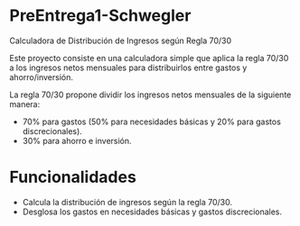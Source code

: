 # PreEntrega1-Schwegler

Calculadora de Distribución de Ingresos según Regla 70/30

Este proyecto consiste en una calculadora simple que aplica la regla 70/30 a los ingresos netos mensuales para distribuirlos entre gastos y ahorro/inversión.

La regla 70/30 propone dividir los ingresos netos mensuales de la siguiente manera:
- 70% para gastos (50% para necesidades básicas y 20% para gastos discrecionales).
- 30% para ahorro e inversión.

# Funcionalidades

- Calcula la distribución de ingresos según la regla 70/30.
- Desglosa los gastos en necesidades básicas y gastos discrecionales.